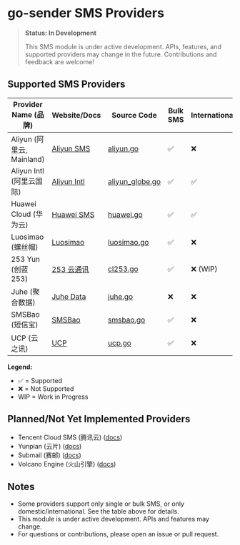 # go-sender SMS Providers

> **Status: In Development**
>
> This SMS module is under active development. APIs, features, and supported providers may change in the future. Contributions and feedback are welcome!

## Supported SMS Providers

| Provider Name (品牌)      | Website/Docs                                                           | Source Code                          | Bulk SMS | International |
| ------------------------- | ---------------------------------------------------------------------- | ------------------------------------ | -------- | ------------- |
| Aliyun (阿里云, Mainland) | [Aliyun SMS](https://help.aliyun.com/document_detail/419273.html)      | [aliyun.go](./aliyun.go)             | ✅       | ❌            |
| Aliyun Intl (阿里云国际)  | [Aliyun Intl](https://help.aliyun.com/document_detail/108146.html)     | [aliyun_globe.go](./aliyun_globe.go) | ✅       | ✅            |
| Huawei Cloud (华为云)     | [Huawei SMS](https://support.huaweicloud.com/intl/en-us/api-msgsms/)   | [huawei.go](./huawei.go)             | ✅       | ✅            |
| Luosimao (螺丝帽)         | [Luosimao](https://luosimao.com/docs/api/)                             | [luosimao.go](./luosimao.go)         | ✅       | ❌            |
| 253 Yun (创蓝 253)        | [253 云通讯](https://doc.253.com/)                                     | [cl253.go](./cl253.go)               | ✅       | ❌ (WIP)      |
| Juhe (聚合数据)           | [Juhe Data](https://www.juhe.cn/docs/api/id/54)                        | [juhe.go](./juhe.go)                 | ❌       | ❌            |
| SMSBao (短信宝)           | [SMSBao](https://www.smsbao.com/openapi/213.html)                      | [smsbao.go](./smsbao.go)             | ✅       | ❌            |
| UCP (云之讯)              | [UCP](https://doc.ucpaas.com/doku.php?id=%E7%9F%AD%E4%BF%A1:sms:index) | [ucp.go](./ucp.go)                   | ✅       | ❌            |

**Legend:**

- ✅ = Supported
- ❌ = Not Supported
- WIP = Work in Progress

## Planned/Not Yet Implemented Providers

- Tencent Cloud SMS (腾讯云) ([docs](https://cloud.tencent.com/document/product/382/5976))
- Yunpian (云片) ([docs](https://www.yunpian.com/official/document/sms/zh_CN/))
- Submail (赛邮) ([docs](https://www.mysubmail.com/chs/documents/developer/index))
- Volcano Engine (火山引擎) ([docs](https://www.volcengine.com/docs/6348/70138))

## Notes

- Some providers support only single or bulk SMS, or only domestic/international. See the table above for details.
- This module is under active development. APIs and features may change.
- For questions or contributions, please open an issue or pull request.

